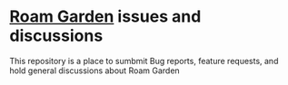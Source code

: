 # [Roam Garden](https://roam.garden/) issues and discussions

This repository is a place to sumbmit Bug reports, feature requests, and hold general discussions about Roam Garden
